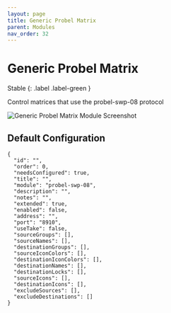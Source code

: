 ```yaml
---
layout: page
title: Generic Probel Matrix
parent: Modules
nav_order: 32
---
```


# Generic Probel Matrix

Stable
{: .label .label-green }

Control matrices that use the probel-swp-08 protocol

![Generic Probel Matrix Module Screenshot](/bug/assets/images/screenshots/module-probel-swp-08.png)

## Default Configuration

```
{
  "id": "",
  "order": 0,
  "needsConfigured": true,
  "title": "",
  "module": "probel-swp-08",
  "description": "",
  "notes": "",
  "extended": true,
  "enabled": false,
  "address": "",
  "port": "8910",
  "useTake": false,
  "sourceGroups": [],
  "sourceNames": [],
  "destinationGroups": [],
  "sourceIconColors": [],
  "destinationIconColors": [],
  "destinationNames": [],
  "destinationLocks": [],
  "sourceIcons": [],
  "destinationIcons": [],
  "excludeSources": [],
  "excludeDestinations": []
}
```
